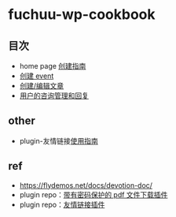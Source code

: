 # fuchuu-wp-cookbook

## 目次

- home page [创建指南](./docs/index.md)
- [创建 event](./docs/zh/createEvent.md)
- [创建/编辑文章](./docs/zh/createPost.md)
- [用户的咨询管理和回复](./docs/zh/qaResolve.md)

## other
- plugin-友情链接[使用指南](./docs/zh/plugin-friendLink.md)

## ref

- https://flydemos.net/docs/devotion-doc/
- plugin repo：[带有密码保护的 pdf 文件下载插件](https://github.com/suhanyujie/wp-protected-pdf-download)
- plugin repo：[友情链接插件](https://github.com/suhanyujie/wp-link-gallery)
